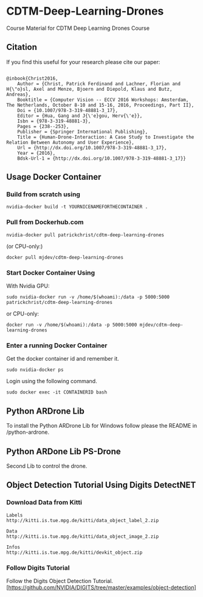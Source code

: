 # CDTM-Deep-Learning-Drones
Course Material for CDTM Deep Learning Drones Course
## Citation
If you find this useful for your research please cite our paper:
```

@inbook{Christ2016,
	Author = {Christ, Patrick Ferdinand and Lachner, Florian and H{\"o}sl, Axel and Menze, Bjoern and Diepold, Klaus and Butz, Andreas},
	Booktitle = {Computer Vision -- ECCV 2016 Workshops: Amsterdam, The Netherlands, October 8-10 and 15-16, 2016, Proceedings, Part II},
	Doi = {10.1007/978-3-319-48881-3_17},
	Editor = {Hua, Gang and J{\'e}gou, Herv{\'e}},
	Isbn = {978-3-319-48881-3},
	Pages = {238--253},
	Publisher = {Springer International Publishing},
	Title = {Human-Drone-Interaction: A Case Study to Investigate the Relation Between Autonomy and User Experience},
	Url = {http://dx.doi.org/10.1007/978-3-319-48881-3_17},
	Year = {2016},
	Bdsk-Url-1 = {http://dx.doi.org/10.1007/978-3-319-48881-3_17}}

```
## Usage Docker Container
### Build from scratch using
```
nvidia-docker build -t YOURNICENAMEFORTHECONTAINER .
```
### Pull from Dockerhub.com
```
nvidia-docker pull patrickchrist/cdtm-deep-learning-drones
```
(or CPU-only:)
```
docker pull mjdev/cdtm-deep-learning-drones
```
### Start Docker Container Using
With Nvidia GPU:
```
sudo nvidia-docker run -v /home/$(whoami):/data -p 5000:5000 patrickchrist/cdtm-deep-learning-drones
```
or CPU-only:
```
docker run -v /home/$(whoami):/data -p 5000:5000 mjdev/cdtm-deep-learning-drones
```

### Enter a running Docker Container
Get the docker container id and remember it.
```
sudo nvidia-docker ps
```
Login using the following command.
```
sudo docker exec -it CONTAINERID bash
```
## Python ARDrone Lib
To install the Python ARDrone Lib for Windows follow please the README in /python-ardrone.

## Python ARDone Lib PS-Drone
Second Lib to control the drone.
## Object Detection Tutorial Using Digits DetectNET
### Download Data from Kitti
```
Labels
http://kitti.is.tue.mpg.de/kitti/data_object_label_2.zip
```
```
Data
http://kitti.is.tue.mpg.de/kitti/data_object_image_2.zip
```
```
Infos
http://kitti.is.tue.mpg.de/kitti/devkit_object.zip
```
### Follow Digits Tutorial
Follow the Digits Object Detection Tutorial.
[https://github.com/NVIDIA/DIGITS/tree/master/examples/object-detection]


